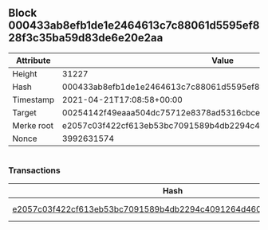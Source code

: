 ## Block 000433ab8efb1de1e2464613c7c88061d5595ef828f3c35ba59d83de6e20e2aa

Attribute | Value
--- | ---
Height | 31227
Hash | 000433ab8efb1de1e2464613c7c88061d5595ef828f3c35ba59d83de6e20e2aa
Timestamp | 2021-04-21T17:08:58+00:00
Target | 00254142f49eaaa504dc75712e8378ad5316cbcead634704b3734b6271167cc4
Merke root | e2057c03f422cf613eb53bc7091589b4db2294c4091264d46005b1d444924364
Nonce | 3992631574

```

```

### Transactions

Hash | Amount
--- | ---
[e2057c03f422cf613eb53bc7091589b4db2294c4091264d46005b1d444924364](e2057c03f422cf613eb53bc7091589b4db2294c4091264d46005b1d444924364.md) | 10.00000000 SKEPTI 
